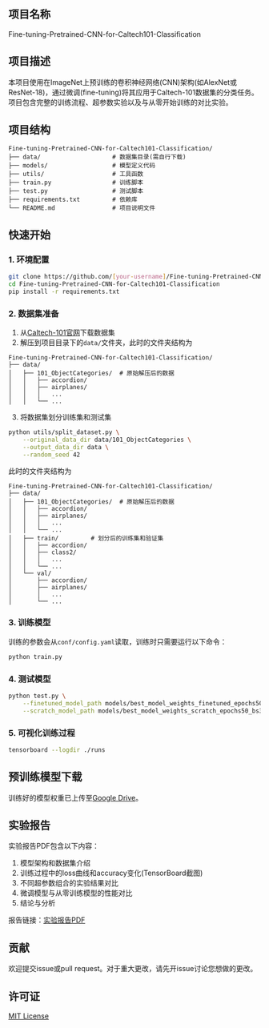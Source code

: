 ## 项目名称
Fine-tuning-Pretrained-CNN-for-Caltech101-Classification

## 项目描述
本项目使用在ImageNet上预训练的卷积神经网络(CNN)架构(如AlexNet或ResNet-18)，通过微调(fine-tuning)将其应用于Caltech-101数据集的分类任务。项目包含完整的训练流程、超参数实验以及与从零开始训练的对比实验。

## 项目结构
```
Fine-tuning-Pretrained-CNN-for-Caltech101-Classification/
├── data/                    # 数据集目录(需自行下载)
├── models/                  # 模型定义代码
├── utils/                   # 工具函数
├── train.py                 # 训练脚本
├── test.py                  # 测试脚本
├── requirements.txt         # 依赖库
└── README.md                # 项目说明文件
```

## 快速开始

### 1. 环境配置
```bash
git clone https://github.com/[your-username]/Fine-tuning-Pretrained-CNN-for-Caltech101-Classification.git
cd Fine-tuning-Pretrained-CNN-for-Caltech101-Classification
pip install -r requirements.txt
```

### 2. 数据集准备
1. 从[Caltech-101官网](https://data.caltech.edu/records/mzrjq-6wc02)下载数据集
2. 解压到项目目录下的`data/`文件夹，此时的文件夹结构为
```
Fine-tuning-Pretrained-CNN-for-Caltech101-Classification/
├── data/
│   ├── 101_ObjectCategories/  # 原始解压后的数据
│   │   ├── accordion/
│   │   ├── airplanes/
│   │   │   ...
│   │   └── ...
```
3. 将数据集划分训练集和测试集
```bash
python utils/split_dataset.py \
    --original_data_dir data/101_ObjectCategories \
    --output_data_dir data \
    --random_seed 42
```
此时的文件夹结构为
```
Fine-tuning-Pretrained-CNN-for-Caltech101-Classification/
├── data/
│   ├── 101_ObjectCategories/  # 原始解压后的数据
│   │   ├── accordion/
│   │   ├── airplanes/
│   │   │   ...
│   │   └── ...
│   ├── train/         # 划分后的训练集和验证集
│   │   ├── accordion/
│   │   ├── class2/
│   │   │   ...
│   │   └── ...
│   └── val/
│       ├── accordion/
│       ├── airplanes/
│       │   ...
│       └── ...
```
### 3. 训练模型
训练的参数会从``conf/config.yaml``读取，训练时只需要运行以下命令：
```bash
python train.py  
```

### 4. 测试模型
```bash
python test.py \
    --finetuned_model_path models/best_model_weights_finetuned_epochs50_bs32_lr_ft_new0.05_lr_ft_pre0.0007.pth \
    --scratch_model_path models/best_model_weights_scratch_epochs50_bs32_lr_scratch0.02.pth
```

### 5. 可视化训练过程
```bash
tensorboard --logdir ./runs
```

## 预训练模型下载
训练好的模型权重已上传至[Google Drive](https://drive.google.com/file/d/1ExSypLVLWOiR5P8a57yBIaE-Qk2hjCII/view?usp=share_link)。

## 实验报告
实验报告PDF包含以下内容：
1. 模型架构和数据集介绍
2. 训练过程中的loss曲线和accuracy变化(TensorBoard截图)
3. 不同超参数组合的实验结果对比
4. 微调模型与从零训练模型的性能对比
5. 结论与分析

报告链接：[实验报告PDF](https://drive.google.com/file/d/[your-file-id]/view)

## 贡献
欢迎提交issue或pull request。对于重大更改，请先开issue讨论您想做的更改。

## 许可证
[MIT License](LICENSE)